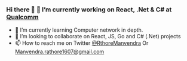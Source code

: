### Hi there 👋 🔭 I’m currently working on React, .Net & C# at [Qualcomm](https://www.qualcomm.com/)
- 🌱 I’m currently learning Computer network in depth.
- 🤔 I’m looking to collaborate on React, JS, Go and C# (.Net) projects
- 📫 How to reach me on Twitter [@RthoreManvendra](https://twitter.com/RthoreManvendra) Or Manvendra.rathore1607@gmail.com

<!--
**manvendraaa/manvendraaa** is a ✨ _special_ ✨ repository because its `README.md` (this file) appears on your GitHub profile.

Here are some ideas to get you started:
🔭 I’m currently working on ...
- 🌱 I’m currently learning ...
- 👯 I’m looking to collaborate on ...
- 🤔 I’m looking for help with ...
- 💬 Ask me about ...
- 📫 How to reach me: ...
- 😄 Pronouns: ...
- ⚡ Fun fact: ...
-->
